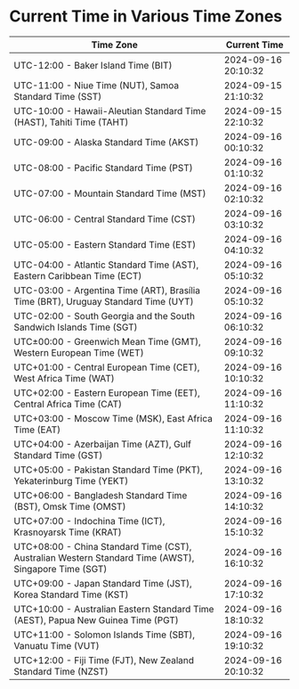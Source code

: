 # Current Time in Various Time Zones

| Time Zone | Current Time |
|-----------|--------------|
| UTC-12:00 - Baker Island Time (BIT) | 2024-09-16 20:10:32 |
| UTC-11:00 - Niue Time (NUT), Samoa Standard Time (SST) | 2024-09-15 21:10:32 |
| UTC-10:00 - Hawaii-Aleutian Standard Time (HAST), Tahiti Time (TAHT) | 2024-09-15 22:10:32 |
| UTC-09:00 - Alaska Standard Time (AKST) | 2024-09-16 00:10:32 |
| UTC-08:00 - Pacific Standard Time (PST) | 2024-09-16 01:10:32 |
| UTC-07:00 - Mountain Standard Time (MST) | 2024-09-16 02:10:32 |
| UTC-06:00 - Central Standard Time (CST) | 2024-09-16 03:10:32 |
| UTC-05:00 - Eastern Standard Time (EST) | 2024-09-16 04:10:32 |
| UTC-04:00 - Atlantic Standard Time (AST), Eastern Caribbean Time (ECT) | 2024-09-16 05:10:32 |
| UTC-03:00 - Argentina Time (ART), Brasília Time (BRT), Uruguay Standard Time (UYT) | 2024-09-16 05:10:32 |
| UTC-02:00 - South Georgia and the South Sandwich Islands Time (SGT) | 2024-09-16 06:10:32 |
| UTC±00:00 - Greenwich Mean Time (GMT), Western European Time (WET) | 2024-09-16 09:10:32 |
| UTC+01:00 - Central European Time (CET), West Africa Time (WAT) | 2024-09-16 10:10:32 |
| UTC+02:00 - Eastern European Time (EET), Central Africa Time (CAT) | 2024-09-16 11:10:32 |
| UTC+03:00 - Moscow Time (MSK), East Africa Time (EAT) | 2024-09-16 11:10:32 |
| UTC+04:00 - Azerbaijan Time (AZT), Gulf Standard Time (GST) | 2024-09-16 12:10:32 |
| UTC+05:00 - Pakistan Standard Time (PKT), Yekaterinburg Time (YEKT) | 2024-09-16 13:10:32 |
| UTC+06:00 - Bangladesh Standard Time (BST), Omsk Time (OMST) | 2024-09-16 14:10:32 |
| UTC+07:00 - Indochina Time (ICT), Krasnoyarsk Time (KRAT) | 2024-09-16 15:10:32 |
| UTC+08:00 - China Standard Time (CST), Australian Western Standard Time (AWST), Singapore Time (SGT) | 2024-09-16 16:10:32 |
| UTC+09:00 - Japan Standard Time (JST), Korea Standard Time (KST) | 2024-09-16 17:10:32 |
| UTC+10:00 - Australian Eastern Standard Time (AEST), Papua New Guinea Time (PGT) | 2024-09-16 18:10:32 |
| UTC+11:00 - Solomon Islands Time (SBT), Vanuatu Time (VUT) | 2024-09-16 19:10:32 |
| UTC+12:00 - Fiji Time (FJT), New Zealand Standard Time (NZST) | 2024-09-16 20:10:32 |
